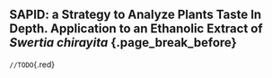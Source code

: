 ## **SAPID**: a **S**trategy to **A**nalyze **P**lants Taste **I**n **D**epth. Application to an Ethanolic Extract of *Swertia chirayita* {.page_break_before}

 `//TODO`{.red}
